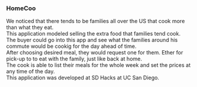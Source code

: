 <h3>HomeCoo</h3>
<div>
We noticed that there tends to be families all over the US that cook more than what they eat.</br>This application modeled selling the extra food that families tend cook.</br>The buyer could go into this app and see what the families around his commute would be cookig for the day ahead of time. </br>After choosing desired meal, they would request one for them. Ether for pick-up to to eat with the family, just like back at home.</br>The cook is able to list their meals for the whole week and set the prices at any time of the day.</br>
This application was developed at SD Hacks at UC San Diego.
</div>
